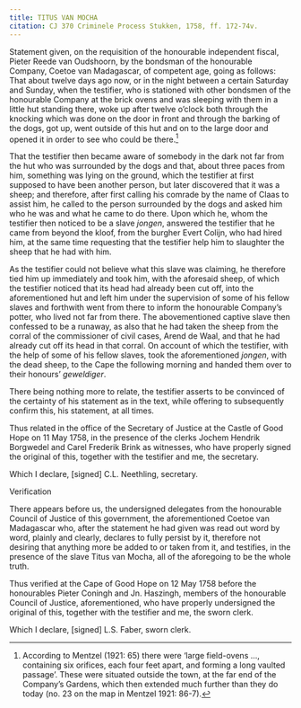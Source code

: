 ```yaml
---
title: TITUS VAN MOCHA
citation: CJ 370 Criminele Process Stukken, 1758, ff. 172-74v.
---
```


Statement given, on the requisition of the honourable independent fiscal, Pieter Reede van Oudshoorn, by the bondsman of the honourable Company, Coetoe van Madagascar, of competent age, going as follows: That about twelve days ago now, or in the night between a certain Saturday and Sunday, when the testifier, who is stationed with other bondsmen of the honourable Company at the brick ovens and was sleeping with them in a little hut standing there, woke up after twelve o’clock both through the knocking which was done on the door in front and through the barking of the dogs, got up, went outside of this hut and on to the large door and opened it in order to see who could be there.[^1]

That the testifier then became aware of somebody in the dark not far from the hut who was surrounded by the dogs and that, about three paces from him, something was lying on the ground, which the testifier at first supposed to have been another person, but later discovered that it was a sheep; and therefore, after first calling his comrade by the name of Claas to assist him, he called to the person surrounded by the dogs and asked him who he was and what he came to do there. Upon which he, whom the testifier then noticed to be a slave *jongen*, answered the testifier that he came from beyond the kloof, from the burgher Evert Colijn, who had hired him, at the same time requesting that the testifier help him to slaughter the sheep that he had with him.

As the testifier could not believe what this slave was claiming, he therefore tied him up immediately and took him, with the aforesaid sheep, of which the testifier noticed that its head had already been cut off, into the aforementioned hut and left him under the supervision of some of his fellow slaves and forthwith went from there to inform the honourable Company’s potter, who lived not far from there. The abovementioned captive slave then confessed to be a runaway, as also that he had taken the sheep from the corral of the commissioner of civil cases, Arend de Waal, and that he had already cut off its head in that corral. On account of which the testifier, with the help of some of his fellow slaves, took the aforementioned *jongen*, with the dead sheep, to the Cape the following morning and handed them over to their honours’ *geweldiger*.

There being nothing more to relate, the testifier asserts to be convinced of the certainty of his statement as in the text, while offering to subsequently confirm this, his statement, at all times.

Thus related in the office of the Secretary of Justice at the Castle of Good Hope on 11 May 1758, in the presence of the clerks Jochem Hendrik Borgwedel and Carel Frederik Brink as witnesses, who have properly signed the original of this, together with the testifier and me, the secretary.

Which I declare, \[signed\] C.L. Neethling, secretary.

Verification

There appears before us, the undersigned delegates from the honourable Council of Justice of this government, the aforementioned Coetoe van Madagascar who, after the statement he had given was read out word by word, plainly and clearly, declares to fully persist by it, therefore not desiring that anything more be added to or taken from it, and testifies, in the presence of the slave Titus van Mocha, all of the aforegoing to be the whole truth.

Thus verified at the Cape of Good Hope on 12 May 1758 before the honourables Pieter Coningh and Jn. Haszingh, members of the honourable Council of Justice, aforementioned, who have properly undersigned the original of this, together with the testifier and me, the sworn clerk.

Which I declare, \[signed\] L.S. Faber, sworn clerk.

[^1]: According to Mentzel (1921: 65) there were ‘large field-ovens …, containing six orifices, each four feet apart, and forming a long vaulted passage’. These were situated outside the town, at the far end of the Company’s Gardens, which then extended much further than they do today (no. 23 on the map in Mentzel 1921: 86-7).